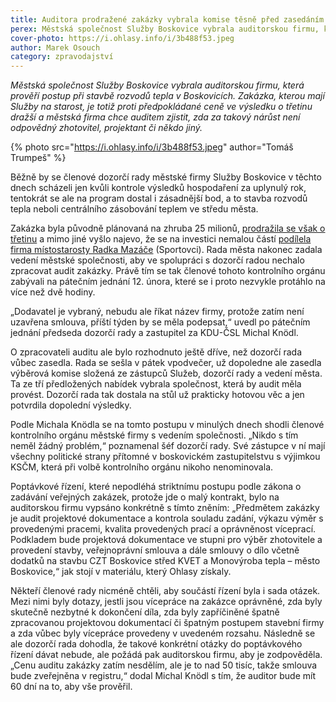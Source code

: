 ```yaml
---
title: Auditora prodražené zakázky vybrala komise těsně před zasedáním dozorčí rady
perex: Městská společnost Služby Boskovice vybrala auditorskou firmu, která prověří postup při stavbě rozvodů tepla v Boskovicích.
cover-photo: https://i.ohlasy.info/i/3b488f53.jpeg
author: Marek Osouch
category: zpravodajství
---
```


*Městská společnost Služby Boskovice vybrala auditorskou firmu, která prověří postup při stavbě rozvodů tepla v Boskovicích. Zakázka, kterou mají Služby na starost, je totiž proti předpokládané ceně ve výsledku o třetinu dražší a městská firma chce auditem zjistit, zda za takový nárůst není odpovědný zhotovitel, projektant či někdo jiný.*

{% photo src="https://i.ohlasy.info/i/3b488f53.jpeg" author="Tomáš Trumpeš" %}

Běžně by se členové dozorčí rady městské firmy Služby Boskovice v těchto dnech scházeli jen kvůli kontrole výsledků hospodaření za uplynulý rok, tentokrát se ale na program dostal i zásadnější bod, a to stavba rozvodů tepla neboli centrálního zásobování teplem ve středu města.

Zakázka byla původně plánovaná na zhruba 25 milionů, [prodražila se však o třetinu](https://ohlasy.info/clanky/2020/12/zastupitelstvo.html) a mimo jiné vyšlo najevo, že se na investici nemalou částí [podílela firma místostarosty Radka Mazáče](https://ohlasy.info/clanky/2021/01/stret-zajmu-mazac.html) (Sportovci). Rada města nakonec zadala vedení městské společnosti, aby ve spolupráci s dozorčí radou nechalo zpracovat audit zakázky. Právě tím se tak členové tohoto kontrolního orgánu zabývali na pátečním jednání 12. února, které se i proto nezvykle protáhlo na více než dvě hodiny.

„Dodavatel je vybraný, nebudu ale říkat název firmy, protože zatím není uzavřena smlouva, příští týden by se měla podepsat,“ uvedl po pátečním jednání předseda dozorčí rady a zastupitel za KDU-ČSL Michal Knödl.

O zpracovateli auditu ale bylo rozhodnuto ještě dříve, než dozorčí rada vůbec zasedla. Rada se sešla v pátek vpodvečer, už dopoledne ale zasedla výběrová komise složená ze zástupců Služeb, dozorčí rady a vedení města. Ta ze tří předložených nabídek vybrala společnost, která by audit měla provést. Dozorčí rada tak dostala na stůl už prakticky hotovou věc a jen potvrdila dopolední výsledky.

Podle Michala Knödla se na tomto postupu v minulých dnech shodli členové kontrolního orgánu městské firmy s vedením společnosti. „Nikdo s tím neměl žádný problém,“ poznamenal šéf dozorčí rady. Své zástupce v ní mají všechny politické strany přítomné v boskovickém zastupitelstvu s výjimkou KSČM, která při volbě kontrolního orgánu nikoho nenominovala.

Poptávkové řízení, které nepodléhá striktnímu postupu podle zákona o zadávání veřejných zakázek, protože jde o malý kontrakt, bylo na auditorskou firmu vypsáno konkrétně s tímto zněním: „Předmětem zakázky je audit projektové dokumentace a kontrola souladu zadání, výkazu výměr s provedenými pracemi, kvalita provedených prací a oprávněnost víceprací. Podkladem bude projektová dokumentace ve stupni pro výběr zhotovitele a provedení stavby, veřejnoprávní smlouva a dále smlouvy o dílo včetně dodatků na stavbu CZT Boskovice střed KVET a Monovýroba tepla – město Boskovice,“ jak stojí v materiálu, který Ohlasy získaly.

Někteří členové rady nicméně chtěli, aby součástí řízení byla i sada otázek. Mezi nimi byly dotazy, jestli jsou vícepráce na zakázce oprávněné, zda byly skutečně nezbytné k dokončení díla, zda byly zapříčiněné špatně zpracovanou projektovou dokumentací či špatným postupem stavební firmy a zda vůbec byly vícepráce provedeny v uvedeném rozsahu. Následně se ale dozorčí rada dohodla, že takové konkrétní otázky do poptávkového řízení dávat nebude, ale požádá pak auditorskou firmu, aby je zodpověděla. „Cenu auditu zakázky zatím nesdělím, ale je to nad 50 tisíc, takže smlouva bude zveřejněna v registru,“ dodal Michal Knödl s tím, že auditor bude mít 60 dní na to, aby vše prověřil.
